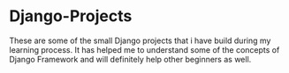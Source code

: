 # Django-Projects
These are some of the small Django projects that i have build during my learning process. 
It has helped me to understand some of the concepts of Django Framework and will definitely help other beginners as well.
